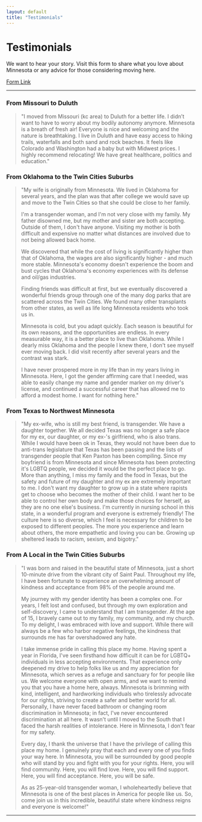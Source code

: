 ```yaml
---
layout: default
title: "Testimonials"
---
```


# Testimonials

We want to hear your story. Visit this form to share what you love about Minnesota or any advice for those considering moving here. 

[Form Link](https://docs.google.com/forms/d/e/1FAIpQLSe--XqsygBS0f5Rq36c4lrJiFjXerkPSwpMpUX7Dpo4QzFrrQ/viewform?usp=sf_link)

---

### From Missouri to Duluth

> "I moved from Missouri (kc area) to Duluth for a better life. I didn’t want to have to worry about my bodily autonomy anymore. Minnesota is a breath of fresh air! Everyone is nice and welcoming and the nature is breathtaking. I live in Duluth and have easy access to hiking trails, waterfalls and both sand and rock beaches. It feels like Colorado and Washington had a baby but with Midwest prices. I highly recommend relocating! We have great healthcare, politics and education."

### From Oklahoma to the Twin Cities Suburbs

> "My wife is originally from Minnesota. We lived in Oklahoma for several years, and the plan was that after college we would save up and move to the Twin Cities so that she could be close to her family.
>
> I'm a transgender woman, and I'm not very close with my family. My father disowned me, but my mother and sister are both accepting. Outside of them, I don't have anyone. Visiting my mother is both difficult and expensive no matter what distances are involved due to not being allowed back home.
>
> We discovered that while the cost of living is significantly higher than that of Oklahoma, the wages are also significantly higher - and much more stable. Minnesota's economy doesn't experience the boom and bust cycles that Oklahoma's economy experiences with its defense and oil/gas industries.
>
> Finding friends was difficult at first, but we eventually discovered a wonderful friends group through one of the many dog parks that are scattered across the Twin Cities. We found many other transplants from other states, as well as life long Minnesota residents who took us in.
>
> Minnesota is cold, but you adapt quickly. Each season is beautiful for its own reasons, and the opportunities are endless. In every measurable way, it is a better place to live than Oklahoma. While I dearly miss Oklahoma and the people I knew there, I don't see myself ever moving back. I did visit recently after several years and the contrast was stark.
>
> I have never prospered more in my life than in my years living in Minnesota. Here, I got the gender affirming care that I needed, was able to easily change my name and gender marker on my driver's license, and continued a successful career that has allowed me to afford a modest home. I want for nothing here."

### From Texas to Northwest Minnesota

> "My ex-wife, who is still my best friend, is transgender.  We have a daughter together.  We all decided Texas was no longer a safe place for my ex, our daughter, or my ex-'s girlfriend, who is also trans.  While I would have been ok in Texas, they would not have been due to anti-trans legislature that Texas has been passing and the lists of transgender people that Ken Paxton has been compiling.  Since my boyfriend is from Minnesota and since Minnesota has been protecting it's LGBTQ people, we decided it would be the perfect place to go.  More than anything, I miss my family and the food in Texas, but the safety and future of my daughter and my ex are extremely important to me.  I don't want my daughter to grow up in a state where rapists get to choose who becomes the mother of their child.  I want her to be able to control her own body and make those choices for herself, as they are no one else's business.  I'm currently in nursing school in this state, in a wonderful program and everyone is extremely friendly!  The culture here is so diverse, which I feel is necessary for children to be exposed to different peoples.  The more you experience and learn about others, the more empathetic and loving you can be.  Growing up sheltered leads to racism, sexism, and bigotry."

### From A Local in the Twin Cities Suburbs

> "I was born and raised in the beautiful state of Minnesota, just a short 10-minute drive from the vibrant city of Saint Paul. Throughout my life, I have been fortunate to experience an overwhelming amount of kindness and acceptance from 98% of the people around me. 
>
> My journey with my gender identity has been a complex one. For years, I felt lost and confused, but through my own exploration and self-discovery, I came to understand that I am transgender. At the age of 15, I bravely came out to my family, my community, and my church. To my delight, I was embraced with love and support. While there will always be a few who harbor negative feelings, the kindness that surrounds me has far overshadowed any hate.
>
> I take immense pride in calling this place my home. Having spent a year in Florida, I've seen firsthand how difficult it can be for LGBTQ+ individuals in less accepting environments. That experience only deepened my drive to help folks like us and my appreciation for Minnesota, which serves as a refuge and sanctuary for for people like us. We welcome everyone with open arms, and we want to remind you that you have a home here, always. Minnesota is brimming with kind, intelligent, and hardworking individuals who tirelessly advocate for our rights, striving to create a safer and better world for all. Personally, I have never faced bathroom or changing room discrimination in Minnesota; in fact, l've never encountered discrimination at all here. It wasn't until I moved to the South that I faced the harsh realities of intolerance. Here in Minnesota, I don't fear for my safety.
>
> Every day, I thank the universe that I have the privilege of calling this place my home. I genuinely pray that each and every one of you finds your way here. In Minnesota, you will be surrounded by good people who will stand by you and fight with you for your rights. Here, you will find community. Here, you will find love. Here, you will find support. Here, you will find acceptance. Here, you will be safe.
>
> As as 25-year-old transgender woman, I wholeheartedly believe that Minnesota is one of the best places in America for people like us. So, come join us in this incredible, beautiful state where kindness reigns and everyone is welcome!"

---
